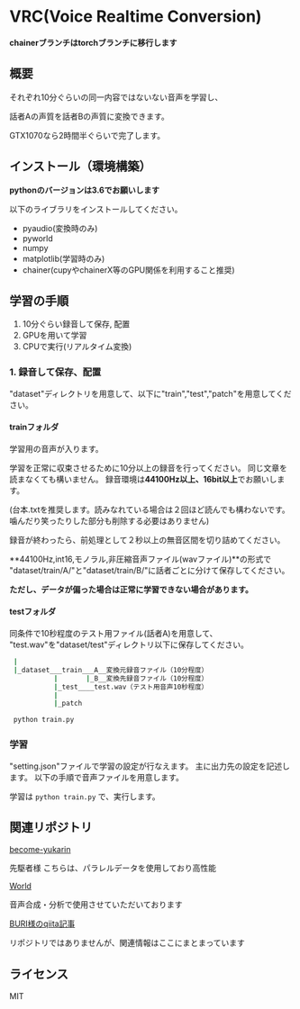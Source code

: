 # VRC(Voice Realtime Conversion)

**chainerブランチはtorchブランチに移行します**

## 概要
それぞれ10分ぐらいの同一内容ではないない音声を学習し、

話者Aの声質を話者Bの声質に変換できます。

GTX1070なら2時間半ぐらいで完了します。

## インストール（環境構築）

**pythonのバージョンは3.6でお願いします**

以下のライブラリをインストールしてください。

- pyaudio(変換時のみ)
- pyworld
- numpy
- matplotlib(学習時のみ)
- chainer(cupyやchainerX等のGPU関係を利用すること推奨)

## 学習の手順

1. 10分ぐらい録音して保存, 配置
2. GPUを用いて学習
3. CPUで実行(リアルタイム変換)

### 1. 録音して保存、配置

"dataset"ディレクトリを用意して、以下に"train","test","patch"を用意してください。


#### trainフォルダ

学習用の音声が入ります。


学習を正常に収束させるために10分以上の録音を行ってください。
同じ文章を読まなくても構いません。
録音環境は**44100Hz以上、16bit以上**でお願いします。

(台本.txtを推奨します。読みなれている場合は２回ほど読んでも構わないです。噛んだり笑ったりした部分も削除する必要はありません)

録音が終わったら、前処理として２秒以上の無音区間を切り詰めてください。

**44100Hz,int16,モノラル,非圧縮音声ファイル(wavファイル)**の形式で
"dataset/train/A/"と"dataset/train/B/"に話者ごとに分けて保存してください。

**ただし、データが偏った場合は正常に学習できない場合があります。**


#### testフォルダ
同条件で10秒程度のテスト用ファイル(話者A)を用意して、
"test.wav"を"dataset/test"ディレクトリ以下に保存してください。

``` bash
 |
 |_dataset___train___A__変換元録音ファイル（10分程度）
           |       |_B__変換先録音ファイル（10分程度）
           |_test____test.wav（テスト用音声10秒程度）
           |
           |_patch
```


``` bash
 python train.py
```

### 学習
"setting.json"ファイルで学習の設定が行なえます。
主に出力先の設定を記述します。
以下の手順で音声ファイルを用意します。

学習は
`python train.py`
で、実行します。

## 関連リポジトリ

[become-yukarin](https://github.com/Hiroshiba/become-yukarin)

先駆者様
こちらは、パラレルデータを使用しており高性能

[World](https://github.com/mmorise/World)

音声合成・分析で使用させていただいております

[BURI様のqiita記事](https://qiita.com/BURI55/items/e9fdf381087b363c1074)

リポジトリではありませんが、関連情報はここにまとまっています

## ライセンス

MIT
